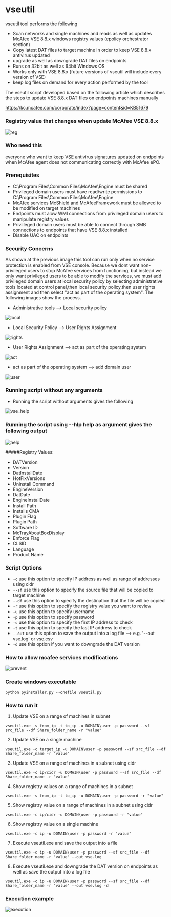 # vseutil

vseutil tool performs the following

- Scan networks and single machines and reads as well as updates McAfee VSE 8.8.x windows registry values (epolicy orchestrator section)
- Copy latest DAT files to target machine in order to keep VSE 8.8.x antivirus updated
- upgrade as well as downgrade DAT files on endpoints
- Runs on 32bit as well as 64bit Windows OS
- Works only with VSE 8.8.x (future versions of vseutil will include every version of VSE)
- keep log files on demand for every action performed by the tool 

The vseutil script developed based on the following article which describes the steps to update VSE 8.8.x DAT files on endpoints machines manually

https://kc.mcafee.com/corporate/index?page=content&id=KB51679

### Registry value that changes when update McAfee VSE 8.8.x

![reg](https://cloud.githubusercontent.com/assets/12726776/10712132/7ff04d56-7a99-11e5-8d5b-4effd8ace466.PNG)

### Who need this

everyone who want to keep VSE antivirus signatures updated on endpoints when McAfee agent does not communicating correctly with McAfee ePO.

### Prerequisites

- C:\Program Files\Common Files\McAfee\Engine must be shared
- Privileged domain users must have read/write permissions to C:\Program Files\Common Files\McAfee\Engine
- McAfee services McShield and McAfeeFramework must be allowed to be modified on target machines
- Endpoints must alow WMI connections from privileged domain users to manipulate registry values
- Privilleged domain users must be able to connect through SMB connections to endpoints that have VSE 8.8.x installed
- Disable UAC on endpoints 

### Security Concerns 

As shown at the previous image this tool can run only when no service protection is enabled from VSE console. Because we dont want non-privileged users to stop McAfee services from functioning, but instead we only want privileged users to be able to modify the services, we must add privileged domain users at local security policy by selecting administrative tools located at control panel,then local security policy,then user rights assignment and then select "act as part of the operating system". The following images show the process. 

- Administrative tools --> Local security policy 

![local](https://cloud.githubusercontent.com/assets/12726776/10758540/9ed76f56-7cba-11e5-8fa9-041a6eb055d6.PNG)

- Local Security Policy --> User Rights Assignment

![rights](https://cloud.githubusercontent.com/assets/12726776/10758547/a2e8c996-7cba-11e5-9f09-b3aac02b63f8.PNG)

- User Rights Assignment --> act as part of the operating system 

![act](https://cloud.githubusercontent.com/assets/12726776/10758544/a1a23392-7cba-11e5-9bda-9a856d37af76.PNG)

- act as part of the operating system --> add domain user

![user](https://cloud.githubusercontent.com/assets/12726776/10758664/8768a1ea-7cbb-11e5-82c6-6944c26e9f81.PNG)

### Running script without any arguments

 - Running the script without arguments gives the following
 
![vse_help](https://cloud.githubusercontent.com/assets/12726776/10962257/8be8e69a-839f-11e5-8cd0-700d7c924219.PNG)

### Running the script using --hlp help as argument gives the following output

![help](https://cloud.githubusercontent.com/assets/12726776/10962291/cad613a0-839f-11e5-8fe0-c88851063396.PNG)

#####Registry Values:

- DATVersion
- Version
- DatInstallDate
- HotFixVersions
- Uninstall Command
- EngineVersion
- DatDate
- EngineInstallDate
- Install Path
- Installs CMA
- Plugin Flag
- Plugin Path
- Software ID
- McTrayAboutBoxDisplay
- Enforce Flag
- CLSID
- Language
- Product Name

### Script Options 

- ```-c```    	use this option to specify IP address as well as range of addresses using cidr
- ```--sf```    	use this option to specify the source file that will be copied to target machine
- ```--df```    	use this option to specify the destination that the file will be copied
- ```-r```     	use this option to specify the registry value you want to review 
- ```-u```     	use this option to specify username 
- ```-p```     	use this option to specify password
- ```-s```     	use this option to specify the first IP address to check
- ```-t```    	use this option to specify the last IP address to check
- ```--out```		use this option to save the output into a log file --> e.g. '--out vse.log' or vse.csv
- ```-d```		use this option if you want to downgrade the DAT version 

### How to allow mcafee services modifications

![prevent](https://cloud.githubusercontent.com/assets/12726776/10712086/dad7c462-7a97-11e5-97df-1f56e8e09fe8.PNG)

### Create windows executable

```python pyinstaller.py --onefile vseutil.py```

### How to run it 

1) Update VSE on a range of machines in subnet

```vseutil.exe -s from_ip -t to_ip -u DOMAIN\user -p password --sf src_file --df Share_folder_name -r "value"```

2) Update VSE on a single machine

```vseutil.exe -c target_ip -u DOMAIN\user -p password --sf src_file --df Share_folder_name -r "value"```

3) Update VSE on a range of machines in a subnet using cidr

```vseutil.exe -c ip/cidr -u DOMAIN\user -p password --sf src_file --df Share_folder_name -r "value"```

4) Show registry values on a range of machines in a subnet

```vseutil.exe -s from_ip -t to_ip -u DOMAIN\user -p password -r "value"```

5) Show registry value on a range of machines in a subnet using cidr 

```vseutil.exe -c ip/cidr -u DOMAIN\user -p password -r "value"```

6) Show registry value on a single machine

```vseutil.exe -c ip -u DOMAIN\user -p password -r "value"```

7) Execute vseutil.exe and save the output into a file 

```vseutil.exe -c ip -u DOMAIN\user -p password --sf src_file --df Share_folder_name -r "value" --out vse.log```

8) Execute vseutil.exe and downgrade the DAT version on endpoints as well as save the output into a log file

```vseutil.exe -c ip -u DOMAIN\user -p password --sf src_file --df Share_folder_name -r "value" --out vse.log -d```

### Execution example

![execution](https://cloud.githubusercontent.com/assets/12726776/10912348/bd72d760-8251-11e5-937b-d6c66e5b5652.PNG)

